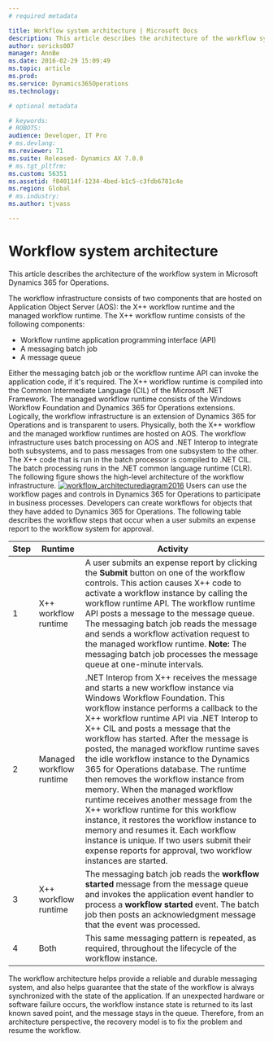 ```yaml
---
# required metadata

title: Workflow system architecture | Microsoft Docs
description: This article describes the architecture of the workflow system in Microsoft Dynamics 365 for Operations.
author: sericks007
manager: AnnBe
ms.date: 2016-02-29 15:09:49
ms.topic: article
ms.prod: 
ms.service: Dynamics365Operations
ms.technology: 

# optional metadata

# keywords: 
# ROBOTS: 
audience: Developer, IT Pro
# ms.devlang: 
ms.reviewer: 71
ms.suite: Released- Dynamics AX 7.0.0
# ms.tgt_pltfrm: 
ms.custom: 56351
ms.assetid: f840114f-1234-4bed-b1c5-c3fdb6781c4e
ms.region: Global
# ms.industry: 
ms.author: tjvass

---
```


# Workflow system architecture

This article describes the architecture of the workflow system in Microsoft Dynamics 365 for Operations.

The workflow infrastructure consists of two components that are hosted on Application Object Server (AOS): the X++ workflow runtime and the managed workflow runtime. The X++ workflow runtime consists of the following components:

-   Workflow runtime application programming interface (API)
-   A messaging batch job
-   A message queue

Either the messaging batch job or the workflow runtime API can invoke the application code, if it's required. The X++ workflow runtime is compiled into the Common Intermediate Language (CIL) of the Microsoft .NET Framework. The managed workflow runtime consists of the Windows Workflow Foundation and Dynamics 365 for Operations extensions. Logically, the workflow infrastructure is an extension of Dynamics 365 for Operations and is transparent to users. Physically, both the X++ workflow and the managed workflow runtimes are hosted on AOS. The workflow infrastructure uses batch processing on AOS and .NET Interop to integrate both subsystems, and to pass messages from one subsystem to the other. The X++ code that is run in the batch processor is compiled to .NET CIL. The batch processing runs in the .NET common language runtime (CLR). The following figure shows the high-level architecture of the workflow infrastructure. [![workflow\_architecturediagram2016](./media/workflow_architecturediagram2016.png)](./media/workflow_architecturediagram2016.png) Users can use the workflow pages and controls in Dynamics 365 for Operations to participate in business processes. Developers can create workflows for objects that they have added to Dynamics 365 for Operations. The following table describes the workflow steps that occur when a user submits an expense report to the workflow system for approval.

| Step | Runtime                  | Activity                                                                                                                                                                                                                                                                                                                                                                                                                                                                                                                                                                                                                                                                                                                                                                                    |
|------|--------------------------|---------------------------------------------------------------------------------------------------------------------------------------------------------------------------------------------------------------------------------------------------------------------------------------------------------------------------------------------------------------------------------------------------------------------------------------------------------------------------------------------------------------------------------------------------------------------------------------------------------------------------------------------------------------------------------------------------------------------------------------------------------------------------------------------|
| 1    | X++ workflow runtime     | A user submits an expense report by clicking the **Submit** button on one of the workflow controls. This action causes X++ code to activate a workflow instance by calling the workflow runtime API. The workflow runtime API posts a message to the message queue. The messaging batch job reads the message and sends a workflow activation request to the managed workflow runtime. **Note:** The messaging batch job processes the message queue at one-minute intervals.                                                                                                                                                                                                                                                                                                               |
| 2    | Managed workflow runtime | .NET Interop from X++ receives the message and starts a new workflow instance via Windows Workflow Foundation. This workflow instance performs a callback to the X++ workflow runtime API via .NET Interop to X++ CIL and posts a message that the workflow has started. After the message is posted, the managed workflow runtime saves the idle workflow instance to the Dynamics 365 for Operations database. The runtime then removes the workflow instance from memory. When the managed workflow runtime receives another message from the X++ workflow runtime for this workflow instance, it restores the workflow instance to memory and resumes it. Each workflow instance is unique. If two users submit their expense reports for approval, two workflow instances are started. |
| 3    | X++ workflow runtime     | The messaging batch job reads the **workflow started** message from the message queue and invokes the application event handler to process a **workflow started** event. The batch job then posts an acknowledgment message that the event was processed.                                                                                                                                                                                                                                                                                                                                                                                                                                                                                                                                   |
| 4    | Both                     | This same messaging pattern is repeated, as required, throughout the lifecycle of the workflow instance.                                                                                                                                                                                                                                                                                                                                                                                                                                                                                                                                                                                                                                                                                    |

The workflow architecture helps provide a reliable and durable messaging system, and also helps guarantee that the state of the workflow is always synchronized with the state of the application. If an unexpected hardware or software failure occurs, the workflow instance state is returned to its last known saved point, and the message stays in the queue. Therefore, from an architecture perspective, the recovery model is to fix the problem and resume the workflow.

